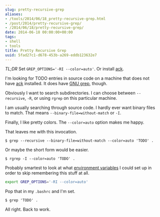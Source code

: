 ```yaml
---
slug: pretty-recursive-grep
aliases:
- /tools/2014/06/18_pretty-recursive-grep.html
- /post/2014/pretty-recursive-grep/
- /2014/06/18/pretty-recursive-grep/
date: 2014-06-18 00:00:00+00:00
tags:
- shell
- tools
title: Pretty Recursive Grep
uuid: 5fad27c1-d678-453b-a269-eddb123632e7
---
```

[ack]: http://beyondgrep.com
*TL;DR* Set `GREP_OPTIONS='-RI --color=auto'`. Or install [ack][].
<!-- TEASER_END -->

[GNU grep]: http://www.gnu.org/software/grep/

I'm looking for TODO entries in source code on a machine that does not have
[ack][] installed. It does have [GNU grep][], though.

Obviously I want to search subdirectories. I can choose between
`--recursive`, `-R`, or using `rgrep` on this particular machine.

I am usually searching through source code. I hardly ever want
binary files to match. That means `--binary-file=without-match` 
or `-I`.

Finally, I like pretty colors. The `--color=auto` option makes me
happy.

That leaves me with this invocation.

~~~ console
$ grep --recursive --binary-file=without-match --color=auto 'TODO' .
~~~ 

Or maybe the short form would be easier.

~~~ console
$ rgrep -I --color=auto 'TODO' .
~~~ 

[environment variables]: http://www.gnu.org/software/grep/manual/html_node/Environment-Variables.html

Probably smartest to look at what [environment variables][] I could set
up in order to skip remembering this stuff at all.

~~~ bash
export GREP_OPTIONS='-RI --color=auto'
~~~ 

Pop that in my `.bashrc` and I'm set.

~~~ console
$ grep 'TODO' .
~~~ 

All right. Back to work.